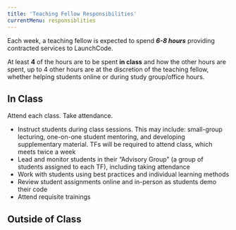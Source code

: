 ```yaml
---
title: 'Teaching Fellow Responsibilities'
currentMenu: responsiblities
---
```


Each week, a teaching fellow is expected to spend _**6-8 hours**_ providing contracted services to LaunchCode.

At least __4__ of the hours are to be spent __in class__ and how the other hours are spent, up to 4 other hours are at the discretion of the teaching fellow, whether helping students online or during study group/office hours.

## In Class

Attend each class.
Take attendance.

* Instruct students during class sessions. This may include: small-group lecturing, one-on-one student mentoring, and developing supplementary material. TFs will be required to attend class, which meets twice a week
* Lead and monitor students in their “Advisory Group” (a group of students assigned to each TF), including taking attendance
* Work with students using best practices and individual learning methods
* Review student assignments online and in-person as students demo their code
* Attend requisite trainings

## Outside of Class
